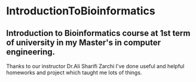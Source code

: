 # IntroductionToBioinformatics
## Introduction to Bioinformatics course at 1st term of university in my Master's in computer engineering.
Thanks to our instructor Dr.Ali Sharifi Zarchi I've done useful and helpful homeworks and project which taught me lots of things.
